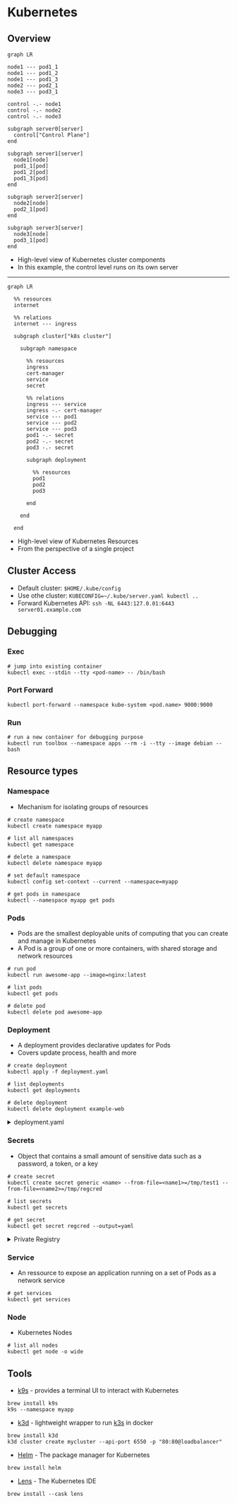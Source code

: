 # Kubernetes

## Overview

```mermaid
graph LR

node1 --- pod1_1
node1 --- pod1_2
node1 --- pod1_3
node2 --- pod2_1
node3 --- pod3_1

control -.- node1
control -.- node2
control -.- node3

subgraph server0[server]
  control["Control Plane"]
end

subgraph server1[server]
  node1[node]
  pod1_1[pod]
  pod1_2[pod]
  pod1_3[pod]
end

subgraph server2[server]
  node2[node]
  pod2_1[pod]
end

subgraph server3[server]
  node3[node]
  pod3_1[pod]
end
```

* High-level view of Kubernetes cluster components
* In this example, the control level runs on its own server

---

```mermaid
graph LR

  %% resources
  internet
  
  %% relations
  internet --- ingress

  subgraph cluster["k8s cluster"]

    subgraph namespace

      %% resources
      ingress
      cert-manager
      service
      secret

      %% relations
      ingress --- service
      ingress -.- cert-manager
      service --- pod1
      service --- pod2
      service --- pod3
      pod1 -.- secret
      pod2 -.- secret
      pod3 -.- secret
      
      subgraph deployment
      
        %% resources
        pod1
        pod2
        pod3
      
      end
    
    end

  end
```

* High-level view of Kubernetes Resources
* From the perspective of a single project

## Cluster Access

* Default cluster: `$HOME/.kube/config`
* Use othe cluster: `KUBECONFIG=~/.kube/server.yaml kubectl ..`
* Forward Kubernetes API: `ssh -NL 6443:127.0.01:6443 server01.example.com`

## Debugging

### Exec

```shell
# jump into existing container
kubectl exec --stdin --tty <pod-name> -- /bin/bash
```

### Port Forward

```shell
kubectl port-forward --namespace kube-system <pod.name> 9000:9000
```

### Run

```shell
# run a new container for debugging purpose
kubectl run toolbox --namespace apps --rm -i --tty --image debian -- bash
```

## Resource types

### Namespace

* Mechanism for isolating groups of resources

```shell
# create namespace
kubectl create namespace myapp

# list all namespaces
kubectl get namespace

# delete a namespace
kubectl delete namespace myapp

# set default namespace
kubectl config set-context --current --namespace=myapp

# get pods in namespace
kubectl --namespace myapp get pods
```

### Pods

* Pods are the smallest deployable units of computing that you can create and manage in Kubernetes
* A Pod is a group of one or more containers, with shared storage and network resources

```shell
# run pod
kubectl run awesome-app --image=nginx:latest

# list pods
kubectl get pods

# delete pod
kubectl delete pod awesome-app
```

### Deployment

* A deployment provides declarative updates for Pods
* Covers update process, health and more

```shell
# create deployment
kubectl apply -f deployment.yaml

# list deployments
kubectl get deployments

# delete deployment
kubectl delete deployment example-web
```

<details>
  <summary>deployment.yaml</summary>
  
```yaml
apiVersion: apps/v1
kind: Deployment
metadata:
  labels:
    app: example-web
  name: example-web
spec:
  replicas: 1
  selector:
    matchLabels:
      app: example-web
  template:
    metadata:
      labels:
        app: example-web
    spec:
      containers:
      - image: nginx:latest
        name: example-web
        resources:
          requests:
            cpu: 10m
            memory: 16Mi
          limits:
            cpu: 20m
            memory: 32Mi
```
  
</details>


### Secrets

* Object that contains a small amount of sensitive data such as a password, a token, or a key

```shell
# create secret
kubectl create secret generic <name> --from-file=<name1>=/tmp/test1 --from-file=<name2>=/tmp/regcred

# list secrets
kubectl get secrets

# get secret
kubectl get secret regcred --output=yaml
```

<details>
  <summary>Private Registry</summary>
  
Example `--from-file`-file:

```json
{"auths":{"registry.example.com":{"username":"<token-username>","password":"<token>","email":"<token-username>@example.com"}}}
```
  
</details>

### Service

* An ressource to expose an application running on a set of Pods as a network service

```shell
# get services
kubectl get services
```
  
### Node

* Kubernetes Nodes
  
```shell
# list all nodes
kubectl get node -o wide
```

## Tools

* [k9s](https://github.com/derailed/k9s) - provides a terminal UI to interact with Kubernetes
```shell
brew install k9s
k9s --namespace myapp
```
* [k3d](https://github.com/rancher/k3d) - lightweight wrapper to run [k3s](https://github.com/k3s-io/k3s/blob/master/README.md) in docker
```shell
brew install k3d
k3d cluster create mycluster --api-port 6550 -p "80:80@loadbalancer"
```
* [Helm](https://helm.sh/) - The package manager for Kubernetes
```shell
brew install helm
```
* [Lens](https://k8slens.dev/) - The Kubernetes IDE
```shell
brew install --cask lens
```

